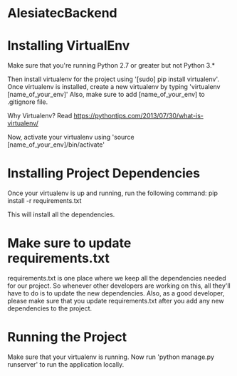 # AlesiatecBackend

# Installing VirtualEnv
Make sure that you're running Python 2.7 or greater but not Python 3.*

Then install virtualenv for the project using '[sudo] pip install virtualenv'.
Once virtualenv is installed, create a new virtualenv by typing 'virtualenv [name_of_your_env]'
Also, make sure to add [name_of_your_env] to .gitignore file.

Why Virtualenv? Read https://pythontips.com/2013/07/30/what-is-virtualenv/

Now, activate your virtualenv using 'source [name_of_your_env]/bin/activate'

# Installing Project Dependencies
Once your virtualenv is up and running, run the following command:
    pip install -r requirements.txt

This will install all the dependencies.

# Make sure to update requirements.txt
requirements.txt is one place where we keep all the dependencies needed for our project. So whenever other developers are working on this, all they'll have to do is to update the new dependencies. Also, as a good developer, please make sure that you update requirements.txt after you add any new dependencies to the project.

# Running the Project
Make sure that your virtualenv is running. Now run 'python manage.py runserver' to run the application locally.

